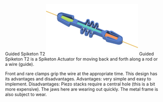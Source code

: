 Guided Spiketon T2
<img src="products/Guided%20Spiketon%20T2/images/T2.png" alt="Guided Spiketon T2 Actuator" width="300">
Guided Spiketon T2 is a Spiketon Actuator for moving back and forth along a rod or a wire (guide). 

Front and rare clamps grip the wire at the appropriate time. This design has its advantages and disadvantages. 
  Advantages: very simple and easy to implement.
  Disadvantages: Piezo stacks require a central hole (this is a bit more expensive). The jaws here are wearing out quickly. The metal frame is also subject to wear. 

  
